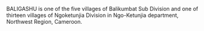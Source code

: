 BALIGASHU is one of the five villages of Balikumbat Sub Division and one of thirteen villages of Ngoketunjia Division in Ngo-Ketunjia department, Northwest Region, Cameroon.
